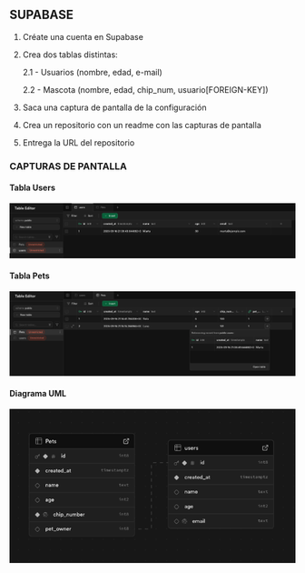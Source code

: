 ## SUPABASE

1. Créate una cuenta en Supabase

2. Crea dos tablas distintas: 

    2.1 - Usuarios (nombre, edad, e-mail)

    2.2 - Mascota (nombre, edad, chip_num, usuario[FOREIGN-KEY])

3. Saca una captura de pantalla de la configuración

4. Crea un repositorio con un readme con las capturas de pantalla

5. Entrega la URL del repositorio

### CAPTURAS DE PANTALLA

#### Tabla Users
![](img/users-table.png)

#### Tabla Pets
![](img/pets-table.png)

#### Diagrama UML
![](img/diagrama-uml.png)